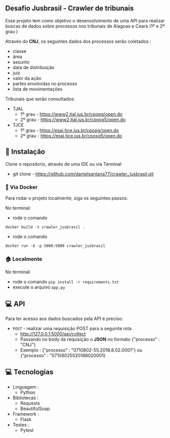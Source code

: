 ## Desafio Jusbrasil - Crawler de tribunais

Esse projeto tem como objetivo o desenvolvimento de uma API para realizar buscas de dados sobre processos nos tribunais de Alagoas e Ceará (1º e 2º grau )

Através do **CNJ**, os seguintes dados dos processos serão coletados :

- classe
- área
- assunto
- data de distribuição
- juiz
- valor da ação
- partes envolvidas no processo
- lista de movimentações

Tribunais que serão consultados:

- TJAL
  - 1º grau - https://www2.tjal.jus.br/cpopg/open.do
  - 2º grau - https://www2.tjal.jus.br/cposg5/open.do
- TJCE
  - 1º grau - https://esaj.tjce.jus.br/cpopg/open.do
  - 2º grau - https://esaj.tjce.jus.br/cposg5/open.do 

## 🔧 Instalação 

Clone o repositorio, através de uma IDE ou via Terminal
  - git clone - https://github.com/danielsantana77/crawler_jusbrasil.git

### 🐳 Via Docker

Para rodar o projeto localmente, siga os seguintes passos:

No terminal:
-  rode o comando 
```
docker build -t crawler_jusbrasil . 
```
-  rode o comando 
```
docker run -d -p 5000:5000 crawler_jusbrasil
```


### 🏠 Localmente

No terminal:

- rode o comando `pip install -r requirements.txt`
- execute o arquivo `app.py`


## 💻 API

Para ter acesso aos dados buscados pela API é preciso:

- `POST` - realizar uma requisição POST para a seguinte rota 
  - http://127.0.0.1:5000/api/collect
  - Passando no body da requisição o **JSON** no formato {"processo" : "CNJ"}
  - Exemplo : {"processo" : "0710802-55.2018.8.02.0001"} ou {"processo" : "07108025520188020001}

## 💻 Tecnologias

- Linguagem :
  - Python
- Bibliotecas :
  - Requests
  - BeautifulSoap
- Framework : 
  - Flask
- Testes :
  - Pytest 